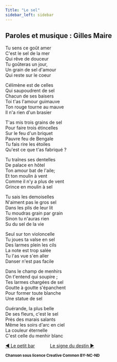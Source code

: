 ```yaml
---
Title: "Le sel"
sidebar_left: sidebar
---
```


##  Paroles et musique : Gilles Maire
Tu sens ce goût amer  
C'est le sel de la mer  
Qui rêve de douceur  
Tu goûteras un jour,  
Un grain de sel d'amour  
Qui reste sur le coeur  
  
Célimène est de celles  
Qui saupoudrent de sel  
Chacun de ses baisers  
Toi t'as l'amour guimauve  
Ton rouge tourne au mauve  
Il n'a rien d'un brasier  
  
T'as mis trois grains de sel  
Pour faire trois étincelles  
Sur le feu d'un briquet  
Pauvre feu de Bengale  
Tu fais rire les étoiles  
Qu'est ce que t'as fabriqué ?  
  
Tu traînes ses dentelles  
De palace en hôtel  
Ton amour bat de l'aile;  
Et ton moulin à vent  
Comme il n'y a plus de vent  
Grince en moulin à sel  
  
Tu sais les demoiselles  
N'aiment pas le gros sel  
Dans les plis de leur lit  
Tu moudras grain par grain  
Sinon tu n'auras rien  
Su du sel de la vie  
  
Seul sur ton violoncelle  
Tu joues ta valse en sel  
Des larmes plein les cils  
La note est trop salée  
Tu l'as vue s'en aller  
Danser n'est pas facile  
  
Dans le champ de menhirs  
On t'entend qui soupire ;  
Tes larmes chargées de sel  
Goutte à goutte s'épanchent  
Pour former toute blanche  
Une statue de sel  
  
Guérande, la plus belle  
De ses fleurs, c'est le sel  
Près des marais salants  
Même les soirs d'arc en ciel  
La couleur éternelle  
C'est celle du menhir blanc  


[ ◀ Le petit bar](../le_petit_bar) ​ ​ ​ ​ ​ ​ ​ ​ ​ ​ ​ ​[Le signe du destin ▶](../le_signe_du_destin)


<b><sub>Chanson sous licence Creative Common BY-NC-ND</sub></b>
